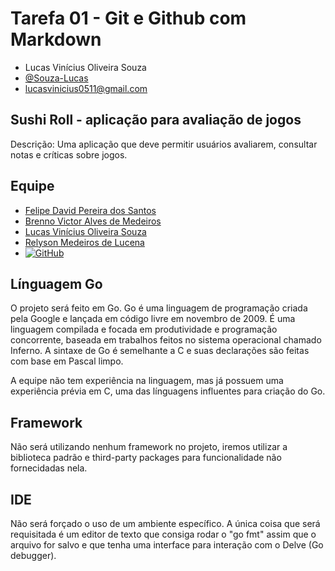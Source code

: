 # Tarefa 01 - Git e Github com Markdown

* Lucas Vinícius Oliveira Souza 
* [@Souza-Lucas](https://github.com/Souza-Lucas)
* lucasvinicius0511@gmail.com

## Sushi Roll - aplicação para avaliação de jogos

Descrição: Uma aplicação que deve permitir usuários avaliarem, consultar notas e críticas sobre jogos.

## Equipe

* [Felipe David Pereira dos Santos](https://github.com/felipedavid)
* [Brenno Victor Alves de Medeiros](https://github.com/brennovictor)
* [Lucas Vinícius Oliveira Souza](https://github.com/Souza-Lucas)
* [Relyson Medeiros de Lucena](https://github.com/RelysonM)
* [![GitHub](https://img.shields.io/static/v1?label=GitHub&message=Repositório&color=#4040ff)](https://github.com/felipedavid/sushi_roll)

## Línguagem Go

O projeto será feito em Go. Go é uma linguagem de programação criada pela Google e lançada em código livre em novembro de 2009. É uma linguagem compilada e focada em produtividade e programação concorrente, baseada em trabalhos feitos no sistema operacional chamado Inferno. A sintaxe de Go é semelhante a C e suas declarações são feitas com base em Pascal limpo.

A equipe não tem experiência na linguagem, mas já possuem uma experiência prévia em C, uma das línguagens influentes para criação do Go.

## Framework

Não será utilizando nenhum framework no projeto, iremos utilizar a biblioteca padrão e third-party packages para funcionalidade não fornecidadas nela.

## IDE 

Não será forçado o uso de um ambiente específico. A única coisa que será requisitada é um editor de texto que consiga rodar o "go fmt" assim que o arquivo for salvo e que tenha uma interface para interação com o Delve (Go debugger).
